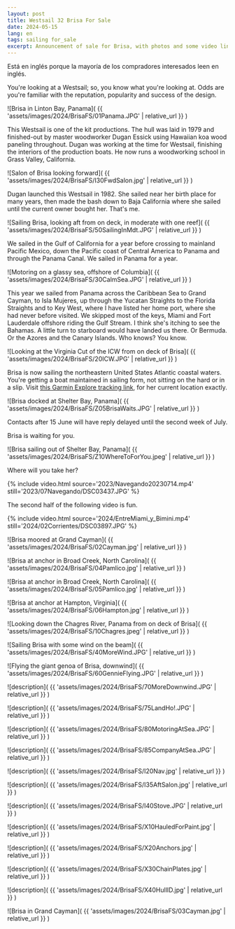 ```yaml
---
layout: post
title: Westsail 32 Brisa For Sale
date: 2024-05-15
lang: en
tags: sailing for_sale
excerpt: Announcement of sale for Brisa, with photos and some video links.
---
```


Está en inglés porque la mayoría de los compradores interesados leen en inglés.

You're looking at a Westsail; so, you know what you're looking at.  Odds are
you're familiar with the reputation, popularity and success of the design.

![Brisa in Linton Bay, Panama](
  {{ 'assets/images/2024/BrisaFS/01Panama.JPG' | relative_url }}
)

This Westsail is one of the kit productions. The hull was laid in 1979 and
finished-out by master woodworker Dugan Essick using Hawaiian koa wood paneling
throughout.  Dugan was working at the time for Westsail, finishing the
interiors of the production boats. He now runs a woodworking school in Grass
Valley, California.

![Salon of Brisa looking forward](
  {{ 'assets/images/2024/BrisaFS/I30FwdSalon.jpg' | relative_url }}
)

Dugan launched this Westsail in 1982. She sailed near her birth place for many
years, then made the bash down to Baja California where she sailed until the
current owner bought her. That's me.

![Sailing Brisa, looking aft from on deck, in moderate with one reef](
  {{ 'assets/images/2024/BrisaFS/50SailingInMdt.JPG' | relative_url }}
)

We sailed in the Gulf of California for a year before crossing to mainland
Pacific Mexico, down the Pacific coast of Central America to Panama and through
the Panama Canal. We sailed in Panama for a year.

![Motoring on a glassy sea, offshore of Columbia](
  {{ 'assets/images/2024/BrisaFS/30CalmSea.JPG' | relative_url }}
)

This year we sailed from Panama across the Caribbean Sea to Grand Cayman, to
Isla Mujeres, up through the Yucatan Straights to the Florida Straights and to
Key West, where I have listed her home port, where she had never before
visited. We skipped most of the keys, Miami and Fort Lauderdale offshore riding
the Gulf Stream.  I think she's itching to see the Bahamas. A little turn to
starboard would have landed us there. Or Bermuda. Or the Azores and the Canary
Islands.  Who knows?  You know.

![Looking at the Virginia Cut of the ICW from on deck of Brisa](
  {{ 'assets/images/2024/BrisaFS/20ICW.JPG' | relative_url }}
)

Brisa is now sailing the northeastern United States Atlantic coastal waters.
You're getting a boat maintained in sailing form, not sitting on the hard or in
a slip.  Visit [this Garmin Explore tracking link][track], for her current
location exactly.

[track]: https://share.garmin.com/BrisaUY

![Brisa docked at Shelter Bay, Panama](
  {{ 'assets/images/2024/BrisaFS/Z05BrisaWaits.JPG' | relative_url }}
)

Contacts after 15 June will have reply delayed until the second week of July.

Brisa is waiting for you.

![Brisa sailing out of Shelter Bay, Panama](
  {{ 'assets/images/2024/BrisaFS/Z10WhereToForYou.jpeg' | relative_url }}
)

Where will you take her?

{% include video.html
  source='2023/Navegando20230714.mp4'
  still='2023/07Navegando/DSC03437.JPG'
%}

The second half of the following video is fun.

{% include video.html
  source='2024/EntreMiami_y_Bimini.mp4'
  still='2024/02Corrientes/DSC03897.JPG'
%}

![Brisa moored at Grand Cayman](
  {{ 'assets/images/2024/BrisaFS/02Cayman.jpg' | relative_url }}
)

![Brisa at anchor in Broad Creek, North Carolina](
  {{ 'assets/images/2024/BrisaFS/04Pamlico.jpg' | relative_url }}
)

![Brisa at anchor in Broad Creek, North Carolina](
  {{ 'assets/images/2024/BrisaFS/05Pamlico.jpg' | relative_url }}
)

![Brisa at anchor at Hampton, Virginia](
  {{ 'assets/images/2024/BrisaFS/06Hampton.jpg' | relative_url }}
)

![Looking down the Chagres River, Panama from on deck of Brisa](
  {{ 'assets/images/2024/BrisaFS/10Chagres.jpeg' | relative_url }}
)

![Sailing Brisa with some wind on the beam](
  {{ 'assets/images/2024/BrisaFS/40MoreWind.JPG' | relative_url }}
)

![Flying the giant genoa of Brisa, downwind](
  {{ 'assets/images/2024/BrisaFS/60GennieFlying.JPG' | relative_url }}
)

![description](
  {{ 'assets/images/2024/BrisaFS/70MoreDownwind.JPG' | relative_url }}
)

![description](
  {{ 'assets/images/2024/BrisaFS/75LandHo!.JPG' | relative_url }}
)

![description](
  {{ 'assets/images/2024/BrisaFS/80MotoringAtSea.JPG' | relative_url }}
)

![description](
  {{ 'assets/images/2024/BrisaFS/85CompanyAtSea.JPG' | relative_url }}
)

![description](
  {{ 'assets/images/2024/BrisaFS/I20Nav.jpg' | relative_url }}
)

![description](
  {{ 'assets/images/2024/BrisaFS/I35AftSalon.jpg' | relative_url }}
)

![description](
  {{ 'assets/images/2024/BrisaFS/I40Stove.JPG' | relative_url }}
)

![description](
  {{ 'assets/images/2024/BrisaFS/X10HauledForPaint.jpg' | relative_url }}
)

![description](
  {{ 'assets/images/2024/BrisaFS/X20Anchors.jpg' | relative_url }}
)

![description](
  {{ 'assets/images/2024/BrisaFS/X30ChainPlates.jpg' | relative_url }}
)

![description](
  {{ 'assets/images/2024/BrisaFS/X40HullID.jpg' | relative_url }}
)

![Brisa in Grand Cayman](
  {{ 'assets/images/2024/BrisaFS/03Cayman.jpg' | relative_url }}
)

